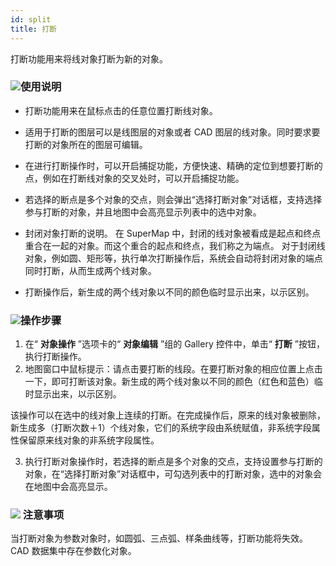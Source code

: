 ```yaml
---
id: split
title: 打断  
---  
```

打断功能用来将线对象打断为新的对象。
### ![](../../../img/read.gif)使用说明

* 打断功能用来在鼠标点击的任意位置打断线对象。
* 适用于打断的图层可以是线图层的对象或者 CAD 图层的线对象。同时要求要打断的对象所在的图层可编辑。
* 在进行打断操作时，可以开启捕捉功能，方便快速、精确的定位到想要打断的点，例如在打断线对象的交叉处时，可以开启捕捉功能。
* 若选择的断点是多个对象的交点，则会弹出“选择打断对象”对话框，支持选择参与打断的对象，并且地图中会高亮显示列表中的选中对象。
* 封闭对象打断的说明。
在 SuperMap 中，封闭的线对象被看成是起点和终点重合在一起的对象。而这个重合的起点和终点，我们称之为端点。
对于封闭线对象，例如圆、矩形等，执行单次打断操作后，系统会自动将封闭对象的端点同时打断，从而生成两个线对象。

* 打断操作后，新生成的两个线对象以不同的颜色临时显示出来，以示区别。
### ![](../../../img/read.gif)操作步骤
1. 在“ **对象操作** ”选项卡的“ **对象编辑** ”组的 Gallery 控件中，单击“ **打断** ”按钮，执行打断操作。
2. 地图窗口中鼠标提示：请点击要打断的线段。在要打断对象的相应位置上点击一下，即可打断该对象。新生成的两个线对象以不同的颜色（红色和蓝色）临时显示出来，以示区别。
  
  该操作可以在选中的线对象上连续的打断。在完成操作后，原来的线对象被删除，新生成多（打断次数＋1）个线对象，它们的系统字段由系统赋值，非系统字段属性保留原来线对象的非系统字段属性。



3. 执行打断对象操作时，若选择的断点是多个对象的交点，支持设置参与打断的对象，在“选择打断对象”对话框中，可勾选列表中的打断对象，选中的对象会在地图中会高亮显示。

### ![](../../../img/note.png) 注意事项



当打断对象为参数对象时，如圆弧、三点弧、样条曲线等，打断功能将失效。CAD 数据集中存在参数化对象。




